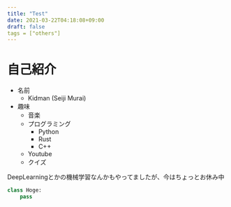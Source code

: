 ```yaml
---
title: "Test"
date: 2021-03-22T04:18:08+09:00
draft: false
tags = ["others"]
---
```


# 自己紹介

- 名前
    - Kidman (Seiji Murai)
- 趣味
    - 音楽
    - プログラミング
        - Python
        - Rust
        - C++
    - Youtube
    - クイズ

DeepLearningとかの機械学習なんかもやってましたが、今はちょっとお休み中
```python
class Hoge:
    pass
```
